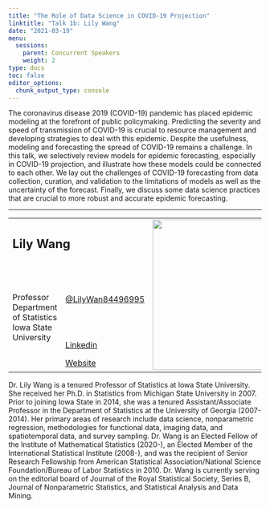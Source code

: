 ```yaml
---
title: "The Role of Data Science in COVID-19 Projection"
linktitle: "Talk 1b: Lily Wang"
date: "2021-03-19"
menu:
  sessions:
    parent: Concurrent Speakers
    weight: 2
type: docs
toc: false
editor_options:
  chunk_output_type: console
---
```



The coronavirus disease 2019 (COVID-19) pandemic has placed epidemic modeling at the forefront of public policymaking. Predicting the severity and speed of transmission of COVID-19 is crucial to resource management and developing strategies to deal with this epidemic. Despite the usefulness, modeling and forecasting the spread of COVID-19 remains a challenge. In this talk, we selectively review models for epidemic forecasting, especially in COVID-19 projection, and illustrate how these models could be connected to each other. We lay out the challenges of COVID-19 forecasting from data collection, curation, and validation to the limitations of models as well as the uncertainty of the forecast. Finally, we discuss some data science practices that are crucial to more robust and accurate epidemic forecasting.

<hr style="width: 100%; text-align: center; margin-left: 0;" />


<TABLE class="bio-table">
<TR>
<TD COLSPAN="2"><h2>Lily Wang</h2></TD>
<TD ROWSPAN="4"><img style="float: left;" src="/img/lily-wang.jpg" width="300" /></TD>
</TR>
<TR>
<TD ROWSPAN="3">Professor<br>Department of Statistics<br>Iowa State University</TD>

<TD><i class="fab fa-twitter"></i> <a href="https://twitter.com/LilyWan84496995" target="_blank" rel="noopener"> @LilyWan84496995</a>
</TD>
</TR>
<TR>
<TD><i class="fab fa-linkedin"></i> <a href="https://www.linkedin.com/in/lily-wang-93a29045/" target="_blank" rel="noopener">Linkedin</a>
</TD>
</TR>
<TR>
<TD><i class="fa fa-link"></i> <a href="https://faculty.sites.iastate.edu/lilywang/" target="_blank" rel="noopener">Website</a>
</TD>
</TR>
</TABLE>

Dr. Lily Wang is a tenured Professor of Statistics at Iowa State University. She received her Ph.D. in Statistics from Michigan State University in 2007. Prior to joining Iowa State in 2014, she was a tenured Assistant/Associate Professor in the Department of Statistics at the University of Georgia (2007-2014). Her primary areas of research include data science, nonparametric regression, methodologies for functional data, imaging data, and spatiotemporal data, and survey sampling. Dr. Wang is an Elected Fellow of the Institute of Mathematical Statistics (2020-), an Elected Member of the International Statistical Institute (2008-), and was the recipient of Senior Research Fellowship from American Statistical Association/National Science Foundation/Bureau of Labor Statistics in 2010. Dr. Wang is currently serving on the editorial board of Journal of the Royal Statistical Society, Series B, Journal of Nonparametric Statistics, and Statistical Analysis and Data Mining.